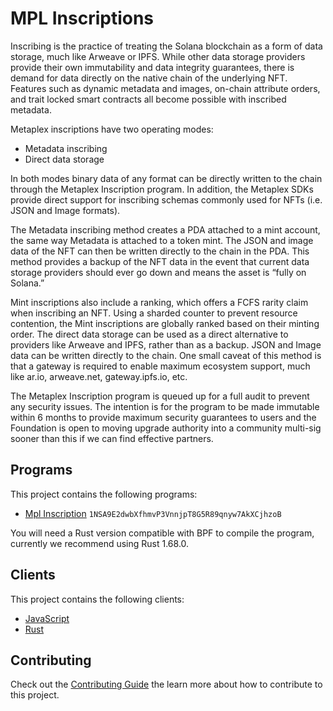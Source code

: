 # MPL Inscriptions

Inscribing is the practice of treating the Solana blockchain as a form of data storage, much like Arweave or IPFS. While other data storage providers provide their own immutability and data integrity guarantees, there is demand for data directly on the native chain of the underlying NFT. Features such as dynamic metadata and images, on-chain attribute orders, and trait locked smart contracts all become possible with inscribed metadata.

Metaplex inscriptions have two operating modes:

- Metadata inscribing
- Direct data storage

In both modes binary data of any format can be directly written to the chain through the Metaplex Inscription program. In addition, the Metaplex SDKs provide direct support for inscribing schemas commonly used for NFTs (i.e. JSON and Image formats).

The Metadata inscribing method creates a PDA attached to a mint account, the same way Metadata is attached to a token mint. The JSON and image data of the NFT can then be written directly to the chain in the PDA. This method provides a backup of the NFT data in the event that current data storage providers should ever go down and means the asset is “fully on Solana.”

Mint inscriptions also include a ranking, which offers a FCFS rarity claim when inscribing an NFT. Using a sharded counter to prevent resource contention, the Mint inscriptions are globally ranked based on their minting order.
The direct data storage can be used as a direct alternative to providers like Arweave and IPFS, rather than as a backup. JSON and Image data can be written directly to the chain. One small caveat of this method is that a gateway is required to enable maximum ecosystem support, much like ar.io, arweave.net, gateway.ipfs.io, etc.

The Metaplex Inscription program is queued up for a full audit to prevent any security issues. The intention is for the program to be made immutable within 6 months to provide maximum security guarantees to users and the Foundation is open to moving upgrade authority into a community multi-sig sooner than this if we can find effective partners.

## Programs

This project contains the following programs:

- [Mpl Inscription](./programs/mpl-inscription/README.md) `1NSA9E2dwbXfhmvP3VnnjpT8G5R89qnyw7AkXCjhzoB`

You will need a Rust version compatible with BPF to compile the program, currently we recommend using Rust 1.68.0.

## Clients

This project contains the following clients:

- [JavaScript](./clients/js/README.md)
- [Rust](./clients/rust/README.md)

## Contributing

Check out the [Contributing Guide](./CONTRIBUTING.md) the learn more about how to contribute to this project.
